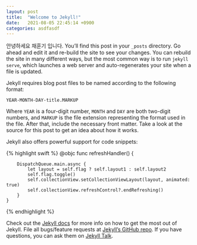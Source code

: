 ```yaml
---
layout: post
title:  "Welcome to Jekyll!"
date:   2021-08-05 22:45:14 +0900
categories: asdfasdf
---
```

안녕하세요 채훈기 입니다.
You’ll find this post in your `_posts` directory. Go ahead and edit it and re-build the site to see your changes. You can rebuild the site in many different ways, but the most common way is to run `jekyll serve`, which launches a web server and auto-regenerates your site when a file is updated.

Jekyll requires blog post files to be named according to the following format:

`YEAR-MONTH-DAY-title.MARKUP`

Where `YEAR` is a four-digit number, `MONTH` and `DAY` are both two-digit numbers, and `MARKUP` is the file extension representing the format used in the file. After that, include the necessary front matter. Take a look at the source for this post to get an idea about how it works.

Jekyll also offers powerful support for code snippets:

{% highlight swift %}
    @objc func refreshHandler() {

        DispatchQueue.main.async {
            let layout = self.flag ? self.layout1 : self.layout2
            self.flag.toggle()
            self.collectionView.setCollectionViewLayout(layout, animated: true)
            self.collectionView.refreshControl?.endRefreshing()
        }
    }
{% endhighlight %}

Check out the [Jekyll docs][jekyll-docs] for more info on how to get the most out of Jekyll. File all bugs/feature requests at [Jekyll’s GitHub repo][jekyll-gh]. If you have questions, you can ask them on [Jekyll Talk][jekyll-talk].

[jekyll-docs]: https://jekyllrb.com/docs/home
[jekyll-gh]:   https://github.com/jekyll/jekyll
[jekyll-talk]: https://talk.jekyllrb.com/
